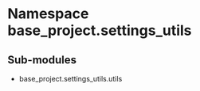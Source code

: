 Namespace base_project.settings_utils
=====================================

Sub-modules
-----------
* base_project.settings_utils.utils